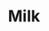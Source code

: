 ---
title: "Milk"
description: ""
price_s: "2"
price_l: ""
price_lg: ""
weight: "4"
hidden: true
---